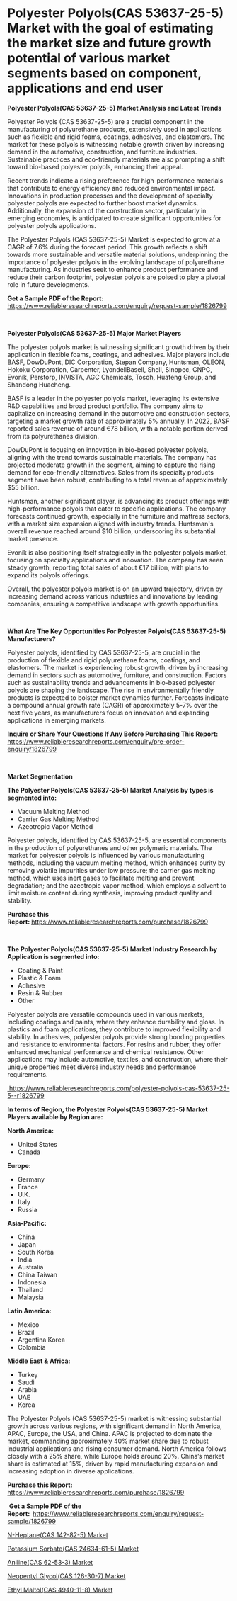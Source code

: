 <p><h1>Polyester Polyols(CAS 53637-25-5) Market with the goal of estimating the market size and future growth potential of various market segments based on component, applications and end user</h1></p><p><strong>Polyester Polyols(CAS 53637-25-5) Market Analysis and Latest Trends</strong></p>
<p><p>Polyester Polyols (CAS 53637-25-5) are a crucial component in the manufacturing of polyurethane products, extensively used in applications such as flexible and rigid foams, coatings, adhesives, and elastomers. The market for these polyols is witnessing notable growth driven by increasing demand in the automotive, construction, and furniture industries. Sustainable practices and eco-friendly materials are also prompting a shift toward bio-based polyester polyols, enhancing their appeal.</p><p>Recent trends indicate a rising preference for high-performance materials that contribute to energy efficiency and reduced environmental impact. Innovations in production processes and the development of specialty polyester polyols are expected to further boost market dynamics. Additionally, the expansion of the construction sector, particularly in emerging economies, is anticipated to create significant opportunities for polyester polyols applications.</p><p>The Polyester Polyols (CAS 53637-25-5) Market is expected to grow at a CAGR of 7.6% during the forecast period. This growth reflects a shift towards more sustainable and versatile material solutions, underpinning the importance of polyester polyols in the evolving landscape of polyurethane manufacturing. As industries seek to enhance product performance and reduce their carbon footprint, polyester polyols are poised to play a pivotal role in future developments.</p></p>
<p><strong>Get a Sample PDF of the Report:&nbsp;</strong> <a href="https://www.reliableresearchreports.com/enquiry/request-sample/1826799?utm_campaign=7&utm_medium=2&utm_source=Github&utm_content=ia&utm_term=03022025&utm_id=polyester-polyolscas-53637-25-5">https://www.reliableresearchreports.com/enquiry/request-sample/1826799</a></p>
<p>&nbsp;</p>
<p><strong>Polyester Polyols(CAS 53637-25-5) Major Market Players</strong></p>
<p><p>The polyester polyols market is witnessing significant growth driven by their application in flexible foams, coatings, and adhesives. Major players include BASF, DowDuPont, DIC Corporation, Stepan Company, Huntsman, OLEON, Hokoku Corporation, Carpenter, LyondellBasell, Shell, Sinopec, CNPC, Evonik, Perstorp, INVISTA, AGC Chemicals, Tosoh, Huafeng Group, and Shandong Huacheng.</p><p>BASF is a leader in the polyester polyols market, leveraging its extensive R&D capabilities and broad product portfolio. The company aims to capitalize on increasing demand in the automotive and construction sectors, targeting a market growth rate of approximately 5% annually. In 2022, BASF reported sales revenue of around €78 billion, with a notable portion derived from its polyurethanes division.</p><p>DowDuPont is focusing on innovation in bio-based polyester polyols, aligning with the trend towards sustainable materials. The company has projected moderate growth in the segment, aiming to capture the rising demand for eco-friendly alternatives. Sales from its specialty products segment have been robust, contributing to a total revenue of approximately $55 billion.</p><p>Huntsman, another significant player, is advancing its product offerings with high-performance polyols that cater to specific applications. The company forecasts continued growth, especially in the furniture and mattress sectors, with a market size expansion aligned with industry trends. Huntsman's overall revenue reached around $10 billion, underscoring its substantial market presence.</p><p>Evonik is also positioning itself strategically in the polyester polyols market, focusing on specialty applications and innovation. The company has seen steady growth, reporting total sales of about €17 billion, with plans to expand its polyols offerings.</p><p>Overall, the polyester polyols market is on an upward trajectory, driven by increasing demand across various industries and innovations by leading companies, ensuring a competitive landscape with growth opportunities.</p></p>
<p>&nbsp;</p>
<p><strong>What Are The Key Opportunities For Polyester Polyols(CAS 53637-25-5) Manufacturers?</strong></p>
<p><p>Polyester polyols, identified by CAS 53637-25-5, are crucial in the production of flexible and rigid polyurethane foams, coatings, and elastomers. The market is experiencing robust growth, driven by increasing demand in sectors such as automotive, furniture, and construction. Factors such as sustainability trends and advancements in bio-based polyester polyols are shaping the landscape. The rise in environmentally friendly products is expected to bolster market dynamics further. Forecasts indicate a compound annual growth rate (CAGR) of approximately 5-7% over the next five years, as manufacturers focus on innovation and expanding applications in emerging markets.</p></p>
<p><strong>Inquire or Share Your Questions If Any Before Purchasing This Report:</strong> <a href="https://www.reliableresearchreports.com/enquiry/pre-order-enquiry/1826799?utm_campaign=7&utm_medium=2&utm_source=Github&utm_content=ia&utm_term=03022025&utm_id=polyester-polyolscas-53637-25-5">https://www.reliableresearchreports.com/enquiry/pre-order-enquiry/1826799</a></p>
<p>&nbsp;</p>
<p><strong>Market Segmentation</strong></p>
<p><strong>The Polyester Polyols(CAS 53637-25-5) Market Analysis by types is segmented into:</strong></p>
<p><ul><li>Vacuum Melting Method</li><li>Carrier Gas Melting Method</li><li>Azeotropic Vapor Method</li></ul></p>
<p><p>Polyester polyols, identified by CAS 53637-25-5, are essential components in the production of polyurethanes and other polymeric materials. The market for polyester polyols is influenced by various manufacturing methods, including the vacuum melting method, which enhances purity by removing volatile impurities under low pressure; the carrier gas melting method, which uses inert gases to facilitate melting and prevent degradation; and the azeotropic vapor method, which employs a solvent to limit moisture content during synthesis, improving product quality and stability.</p></p>
<p><strong>Purchase this Report:&nbsp;</strong><a href="https://www.reliableresearchreports.com/purchase/1826799?utm_campaign=7&utm_medium=2&utm_source=Github&utm_content=ia&utm_term=03022025&utm_id=polyester-polyolscas-53637-25-5">https://www.reliableresearchreports.com/purchase/1826799</a></p>
<p>&nbsp;</p>
<p><strong>The Polyester Polyols(CAS 53637-25-5) Market Industry Research by Application is segmented into:</strong></p>
<p><ul><li>Coating & Paint</li><li>Plastic & Foam</li><li>Adhesive</li><li>Resin & Rubber</li><li>Other</li></ul></p>
<p><p>Polyester polyols are versatile compounds used in various markets, including coatings and paints, where they enhance durability and gloss. In plastics and foam applications, they contribute to improved flexibility and stability. In adhesives, polyester polyols provide strong bonding properties and resistance to environmental factors. For resins and rubber, they offer enhanced mechanical performance and chemical resistance. Other applications may include automotive, textiles, and construction, where their unique properties meet diverse industry needs and performance requirements.</p></p>
<p><a href="https://www.reliableresearchreports.com/polyester-polyols-cas-53637-25-5--r1826799?utm_campaign=7&utm_medium=2&utm_source=Github&utm_content=ia&utm_term=03022025&utm_id=polyester-polyolscas-53637-25-5">&nbsp;https://www.reliableresearchreports.com/polyester-polyols-cas-53637-25-5--r1826799</a></p>
<p><strong>In terms of Region, the Polyester Polyols(CAS 53637-25-5) Market Players available by Region are:</strong></p>
<p>
    <p> <strong> North America: </strong>
        <ul>
            <li>United States</li>
            <li>Canada</li>
        </ul>
        </p> 
    <p> <strong> Europe: </strong>
        <ul>
            <li>Germany</li>
            <li>France</li>
            <li>U.K.</li>
            <li>Italy</li>
            <li>Russia</li>
        </ul>
        </p> 
    <p> <strong> Asia-Pacific: </strong>
        <ul>
            <li>China</li>
            <li>Japan</li>
            <li>South Korea</li>
            <li>India</li>
            <li>Australia</li>
            <li>China Taiwan</li>
            <li>Indonesia</li>
            <li>Thailand</li>
            <li>Malaysia</li>
        </ul>
        </p> 
    <p> <strong> Latin America: </strong>
        <ul>
            <li>Mexico</li>
            <li>Brazil</li>
            <li>Argentina Korea</li>
            <li>Colombia</li>
        </ul>
        </p> 
    <p> <strong> Middle East & Africa: </strong>
        <ul>
            <li>Turkey</li>
            <li>Saudi</li>
            <li>Arabia</li>
            <li>UAE</li>
            <li>Korea</li>
        </ul>
    </p>
    </p>
<p><p>The Polyester Polyols (CAS 53637-25-5) market is witnessing substantial growth across various regions, with significant demand in North America, APAC, Europe, the USA, and China. APAC is projected to dominate the market, commanding approximately 40% market share due to robust industrial applications and rising consumer demand. North America follows closely with a 25% share, while Europe holds around 20%. China’s market share is estimated at 15%, driven by rapid manufacturing expansion and increasing adoption in diverse applications.</p></p>
<p><strong>Purchase this Report: </strong><a href="https://www.reliableresearchreports.com/purchase/1826799?utm_campaign=7&utm_medium=2&utm_source=Github&utm_content=ia&utm_term=03022025&utm_id=polyester-polyolscas-53637-25-5">https://www.reliableresearchreports.com/purchase/1826799</a></p>
<p>&nbsp;<strong>Get a Sample PDF of the Report:&nbsp;&nbsp;</strong><a href="https://www.reliableresearchreports.com/enquiry/request-sample/1826799?utm_campaign=7&utm_medium=2&utm_source=Github&utm_content=ia&utm_term=03022025&utm_id=polyester-polyolscas-53637-25-5">https://www.reliableresearchreports.com/enquiry/request-sample/1826799</a></p>
<p><strong></strong></p>
<p><p><a href="https://github.com/chungwimbu4/Market-Research-Report-List-1/blob/main/n-heptanecas-142-82-5-market.md?utm_campaign=7&utm_medium=2&utm_source=Github&utm_content=ia&utm_term=03022025&utm_id=polyester-polyolscas-53637-25-5">N-Heptane(CAS 142-82-5) Market</a></p><p><a href="https://github.com/ccreola81/Market-Research-Report-List-1/blob/main/potassium-sorbatecas-24634-61-5-market.md?utm_campaign=7&utm_medium=2&utm_source=Github&utm_content=ia&utm_term=03022025&utm_id=polyester-polyolscas-53637-25-5">Potassium Sorbate(CAS 24634-61-5) Market</a></p><p><a href="https://github.com/ajconndra/Market-Research-Report-List-1/blob/main/anilinecas-62-53-3-market.md?utm_campaign=7&utm_medium=2&utm_source=Github&utm_content=ia&utm_term=03022025&utm_id=polyester-polyolscas-53637-25-5">Aniline(CAS 62-53-3) Market</a></p><p><a href="https://github.com/bolalfredia7777/Market-Research-Report-List-1/blob/main/neopentyl-glycolcas-126-30-7-market.md?utm_campaign=7&utm_medium=2&utm_source=Github&utm_content=ia&utm_term=03022025&utm_id=polyester-polyolscas-53637-25-5">Neopentyl Glycol(CAS 126-30-7) Market</a></p><p><a href="https://github.com/ravenecashe/Market-Research-Report-List-1/blob/main/ethyl-maltolcas-4940-11-8-market.md?utm_campaign=7&utm_medium=2&utm_source=Github&utm_content=ia&utm_term=03022025&utm_id=polyester-polyolscas-53637-25-5">Ethyl Maltol(CAS 4940-11-8) Market</a></p></p>
